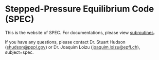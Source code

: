 # Stepped-Pressure Equilibrium Code (SPEC)

This is the website of SPEC.
For documentations, please view [subroutines](https://princetonuniversity.github.io/SPEC/subroutines.html).

If you have any questions, please contact Dr. Stuart Hudson (shudson@pppl.gov) or Dr. Joaquim Loizu (joaquim.loizu@epfl.ch), subject=spec.
